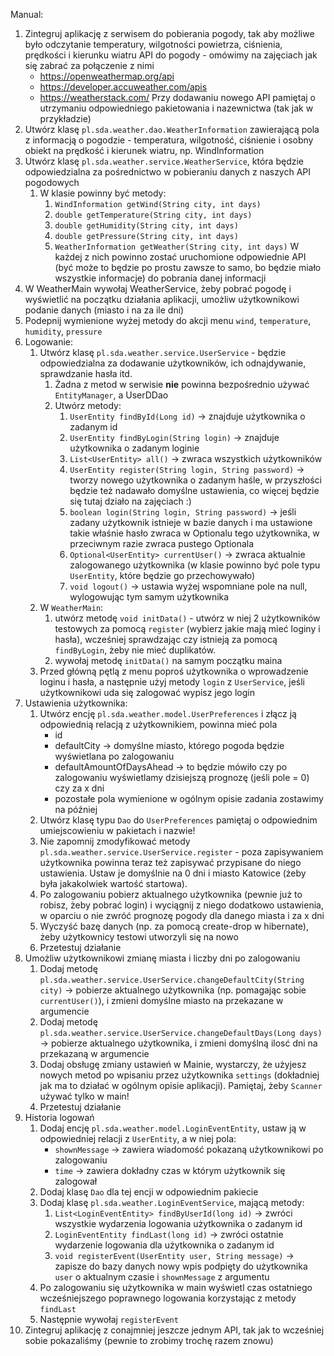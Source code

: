 Manual:
1. Zintegruj aplikację z serwisem do pobierania pogody, tak aby możliwe było odczytanie temperatury, wilgotności powietrza, ciśnienia, prędkości i kierunku wiatru
    API do pogody - omówimy na zajęciach jak się zabrać za połączenie z nimi
    * https://openweathermap.org/api
    * https://developer.accuweather.com/apis
    * https://weatherstack.com/
    Przy dodawaniu nowego API pamiętaj o utrzymaniu odpowiedniego pakietowania i nazewnictwa (tak jak w przykładzie)
2. Utwórz klasę `pl.sda.weather.dao.WeatherInformation` zawierającą pola z informacją o pogodzie - temperatura, wilgotność, ciśnienie i osobny obiekt na prędkość i kierunek wiatru, np. WindInformation
3. Utwórz klasę `pl.sda.weather.service.WeatherService`, która będzie odpowiedzialna za pośrednictwo w pobieraniu danych z naszych API pogodowych
    1. W klasie powinny być metody: 
       1. `WindInformation getWind(String city, int days)`
       2. `double getTemperature(String city, int days)`
       3. `double getHumidity(String city, int days)`
       4. `double getPressure(String city, int days)`
       5. `WeatherInformation getWeather(String city, int days)`
      W każdej z nich powinno zostać uruchomione odpowiednie API (być może to będzie po prostu zawsze to samo, bo będzie miało wszystkie informacje) do pobrania danej informacji
4. W  WeatherMain wywołaj WeatherService, żeby pobrać pogodę i wyświetlić na początku działania aplikacji, umożliw użytkownikowi podanie danych (miasto i na za ile dni)
5. Podepnij wymienione wyżej metody do akcji menu `wind`, `temperature`, `humidity`, `pressure`
6. Logowanie:
   1. Utwórz klasę `pl.sda.weather.service.UserService` - będzie odpowiedzialna za dodawanie użytkowników, ich odnajdywanie, sprawdzanie hasła itd.
       1. Żadna z metod w serwisie **nie** powinna bezpośrednio używać `EntityManager`, a UserDDao
       2. Utwórz metody:
           1. `UserEntity findById(Long id)` -> znajduje użytkownika o zadanym id
           2. `UserEntity findByLogin(String login)` -> znajduje użytkownika o zadanym loginie
           3. `List<UserEntity> all()` -> zwraca wszystkich użytkowników
           4. `UserEntity register(String login, String password)` -> tworzy nowego użytkownika o zadanym haśle, w przyszłości będzie też nadawało domyślne ustawienia, co więcej będzie się tutaj działo na zajęciach :)
           5. `boolean login(String login, String password)` -> jeśli zadany użytkownik istnieje w bazie danych i ma ustawione takie właśnie hasło zwraca w Optionalu tego użytkownika, w przeciwnym razie zwraca pustego Optionala
           6. `Optional<UserEntity> currentUser()` -> zwraca aktualnie zalogowanego użytkownika (w klasie powinno być pole typu `UserEntity`, które będzie go przechowywało)
           7. `void logout()` -> ustawia wyżej wspomniane pole na null, wylogowując tym samym użytkownika
   2. W `WeatherMain`:
      1. utwórz metodę `void initData()` - utwórz w niej 2 użytkowników testowych za pomocą `register` (wybierz jakie mają mieć loginy i hasła), wcześniej sprawdzając czy istnieją za pomocą `findByLogin`, żeby nie mieć duplikatów.
      2. wywołaj metodę `initData()` na samym początku maina
   3. Przed główną pętlą z menu poproś użytkownika o wprowadzenie loginu i hasła, a następnie użyj metody `login` z `UserService`, jeśli użytkownikowi uda się zalogować wypisz jego login
7. Ustawienia użytkownika:
   1. Utwórz encję `pl.sda.weather.model.UserPreferences` i złącz ją odpowiednią relacją z użytkownikiem, powinna mieć pola
       * id
       * defaultCity -> domyślne miasto, którego pogoda będzie wyświetlana po zalogowaniu
       * defaultAmountOfDaysAhead -> to będzie mówiło czy po zalogowaniu wyświetlamy dzisiejszą prognozę (jeśli pole = 0) czy za x dni
       * pozostałe pola wymienione w ogólnym opisie zadania zostawimy na później
   2. Utwórz klasę typu `Dao` do `UserPreferences` pamiętaj o odpowiednim umiejscowieniu w pakietach i nazwie!
   3. Nie zapomnij zmodyfikować metody `pl.sda.weather.service.UserService.register` - poza zapisywaniem użytkownika powinna teraz też zapisywać przypisane do niego ustawienia. Ustaw je domyślnie na 0 dni i miasto Katowice (żeby była jakakolwiek wartość startowa).   
   4. Po zalogowaniu pobierz aktualnego użytkownika (pewnie już to robisz, żeby pobrać login) i wyciągnij z niego dodatkowo ustawienia, w oparciu o nie zwróć prognozę pogody dla danego miasta i za x dni
   5. Wyczyść bazę danych (np. za pomocą create-drop w hibernate), żeby użytkownicy testowi utworzyli się na nowo
   6. Przetestuj działanie
8. Umożliw użytkownikowi zmianę miasta i liczby dni po zalogowaniu
   1. Dodaj metodę `pl.sda.weather.service.UserService.changeDefaultCity(String city)` -> pobierze aktualnego użytkownika (np. pomagając sobie `currentUser()`), i zmieni domyślne miasto na przekazane w argumencie
   2. Dodaj metodę `pl.sda.weather.service.UserService.changeDefaultDays(Long days)` -> pobierze aktualnego użytkownika, i zmieni domyślną ilosć dni na przekazaną w argumencie
   3. Dodaj obsługę zmiany ustawień w Mainie, wystarczy, że użyjesz nowych metod po wpisaniu przez użytkownika `settings` (dokładniej jak ma to działać w ogólnym opisie aplikacji). Pamiętaj, żeby `Scanner` używać tylko w main!
   4. Przetestuj działanie
9. Historia logowań
   1. Dodaj encję `pl.sda.weather.model.LoginEventEntity`, ustaw ją w odpowiedniej relacji z `UserEntity`, a w niej pola:
      * `shownMessage` -> zawiera wiadomość pokazaną użytkownikowi po zalogowaniu
      * `time` -> zawiera dokładny czas w którym użytkownik się zalogował
   2. Dodaj klasę `Dao` dla tej encji w odpowiednim pakiecie
   3. Dodaj klasę `pl.sda.weather.LoginEventService`, mającą metody:
      1. `List<LoginEventEntity> findByUserId(long id)` -> zwróci wszystkie wydarzenia logowania użytkownika o zadanym id
      2. `LoginEventEntity findLast(long id)` -> zwróci ostatnie wydarzenie logowania dla użytkownika o zadanym id
      3. `void registerEvent(UserEntity user, String message)` -> zapisze do bazy danych nowy wpis podpięty do użytkownika `user` o aktualnym czasie i `shownMessage` z argumentu
   4. Po zalogowaniu się użytkownika w main wyświetl czas ostatniego wcześniejszego poprawnego logowania korzystając z metody `findLast`
   5. Następnie wywołaj `registerEvent`
10. Zintegruj aplikację z conajmniej jeszcze jednym API, tak jak to wcześniej sobie pokazaliśmy (pewnie to zrobimy trochę razem znowu)